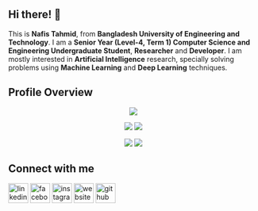 ## Hi there! 👋

<!--
**tahmid-404-20/tahmid-404-20** is a ✨ _special_ ✨ repository because its `README.md` (this file) appears on your GitHub profile.
Here are some ideas to get you started:

-->
This is **Nafis Tahmid**, from **Bangladesh University of Engineering and Technology**. I am a **Senior Year (Level-4, Term 1) Computer Science and Engineering Undergraduate Student**, **Researcher** and **Developer**. I am mostly interested in **Artificial Intelligence** research, specially solving problems using **Machine Learning** and **Deep Learning** techniques.

<!-- - 🔭 Working on a couple of research projects covering **Machine Learning**, **Software Engineering**, and **Natural Language Processing**
- 🌱 Currently revisiting **Pytorch**
- 🤔 Looking for help with **DevOps Automation**
- 👯 Open for collaboration on suitable CS Research and/or Open Source Development projects -->

<!--  
- 💬 Ask me about ... 
- ⚡ Fun fact: ...
- 📫 Reach out to me through: [Mail](mailto:tahmidnafis2000@gmail.com) and [Facebook](https://www.facebook.com/profile.php?id=100053992085378)
- 😄 Pronouns: ... -->

<!--
## Languages

<p align="left"> <a href="https://www.python.org/"> <img src="https://devicons.github.io/devicon/devicon.git/icons/python/python-original.svg" alt="python" width="40" height="40"/> </a> <a href = "https://www.gnu.org/software/gnu-c-manual/gnu-c-manual.html"> <img src="https://devicons.github.io/devicon/devicon.git/icons/c/c-original.svg" alt="c" width="40" height="40"/> </a> <a href = "https://isocpp.org/"> <img src="https://devicons.github.io/devicon/devicon.git/icons/cplusplus/cplusplus-original.svg" alt="cplusplus" width="40" height="40"/> </a> <a href = "https://www.java.com/en/"> <img src="https://devicons.github.io/devicon/devicon.git/icons/java/java-original-wordmark.svg" alt="java" width="40" height="40"/> </a> <a href = "https://developer.mozilla.org/en-US/docs/Web/Guide/HTML/HTML5"> <img src="https://devicons.github.io/devicon/devicon.git/icons/html5/html5-original-wordmark.svg" alt="html5" width="40" height="40"/> </a> <a href = "https://www.w3.org/TR/2001/WD-css3-roadmap-20010523/"> <img src="https://devicons.github.io/devicon/devicon.git/icons/css3/css3-original-wordmark.svg" alt="css3" width="40" height="40"/> </a> <a href = " https://developer.mozilla.org/en-US/docs/Web/JavaScript"> <img src="https://devicons.github.io/devicon/devicon.git/icons/javascript/javascript-original.svg" alt="javascript" width="40" height="40"/> </a> <a href = "https://www.php.net/docs.php"> <img src="https://devicons.github.io/devicon/devicon.git/icons/php/php-original.svg" alt="php" width="40" height="40"/> </a> <a href = "https://docs.mongodb.com/"> <img src="https://devicons.github.io/devicon/devicon.git/icons/mongodb/mongodb-original-wordmark.svg" alt="mongodb" width="40" height="40"/> </a> <a href = "https://dev.mysql.com/doc/"> <img src="https://devicons.github.io/devicon/devicon.git/icons/mysql/mysql-original-wordmark.svg" alt="mysql" width="40" height="40"/></a> </p> --> 

<!--
## Tools and Frameworks

<p align="left> <img src="https://devicons.github.io/devicon/devicon.git/icons/bootstrap/bootstrap-plain.svg" alt="bootstrap" width="40" height="40"/> <img src="https://devicons.github.io/devicon/devicon.git/icons/django/django-original.svg" alt="django" width="40" height="40"/> <img src="https://www.vectorlogo.zone/logos/pocoo_flask/pocoo_flask-icon.svg" alt="flask" width="40" height="40"/> <img src="https://devicons.github.io/devicon/devicon.git/icons/laravel/laravel-plain-wordmark.svg" alt="laravel" width="40" height="40"/> <img src="https://www.vectorlogo.zone/logos/jekyllrb/jekyllrb-icon.svg" alt="jekyll" width="40" height="40"/> <img src="https://www.vectorlogo.zone/logos/tensorflow/tensorflow-icon.svg" alt="tensorflow" width="40" height="40"/> <img src="https://www.vectorlogo.zone/logos/git-scm/git-scm-icon.svg" alt="git" width="40" height="40"/> <img src="https://www.vectorlogo.zone/logos/adobe_illustrator/adobe_illustrator-icon.svg" alt="illustrator" width="40" height="40"/> <img src="https://www.vectorlogo.zone/logos/figma/figma-icon.svg" alt="figma" width="40" height="40"/></p>
-->

## Profile Overview

<div align="center">
  
![](http://github-profile-summary-cards.vercel.app/api/cards/profile-details?username=tahmid-404-20&theme=dracula)

![](http://github-profile-summary-cards.vercel.app/api/cards/repos-per-language?username=tahmid-404-20&theme=dracula) ![](http://github-profile-summary-cards.vercel.app/api/cards/most-commit-language?username=tahmid-404-20&theme=dracula)

![](http://github-profile-summary-cards.vercel.app/api/cards/stats?username=tahmid-404-20&theme=dracula) ![](http://github-profile-summary-cards.vercel.app/api/cards/productive-time?username=tahmid-404-20&theme=dracula&utcOffset=8)

</div>

<!--
![Profile views](https://gpvc.arturio.dev/tahmid-404-20)

![GitHub stats](https://github-readme-stats.vercel.app/api?username=tahmid-404-20&show_icons=true&theme=tokyonight&count_private=true)
![Top Langs](https://github-readme-stats.vercel.app/api/top-langs/?username=tahmid-404-20&layout=compact&langs_count=10&hide=MATLAB)
![GitHub stats](https://github-readme-stats.vercel.app/api?username=tahmid-404-20&show_icons=true&theme=tokyonight&count_private=true)  
![Top Langs](https://github-readme-stats.vercel.app/api/top-langs/?username=tahmid-404-20&langs_count=5)](https://github.com/anuraghazra/github-readme-stats)

[<img src='https://cdn.jsdelivr.net/npm/simple-icons@3.0.1/icons/stackoverflow.svg' alt='stackoverflow' height='40'>](https://stackoverflow.com/users/12278453/tahmid-404-20)
-->

## Connect with me
[<img src='https://cdn.jsdelivr.net/npm/simple-icons@3.0.1/icons/linkedin.svg' alt='linkedin' height='40'>](https://www.linkedin.com/in/nafis-tahmid-627a67250/)  [<img src='https://cdn.jsdelivr.net/npm/simple-icons@3.0.1/icons/facebook.svg' alt='facebook' height='40'>](https://www.facebook.com/profile.php?id=100053992085378)  [<img src='https://cdn.jsdelivr.net/npm/simple-icons@3.0.1/icons/instagram.svg' alt='instagram' height='40'>](https://www.instagram.com/tahmid.nfs/)  [<img src='https://cdn.jsdelivr.net/npm/simple-icons@3.0.1/icons/icloud.svg' alt='website' height='40'>](https://tahmid-404-20.github.io/)  [<img src='https://cdn.jsdelivr.net/npm/simple-icons@3.0.1/icons/github.svg' alt='github' height='40'>](https://github.com/tahmid-404-20)  
